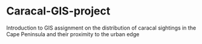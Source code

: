 # Caracal-GIS-project
Introduction to GIS assignment on the distribution of caracal sightings in the Cape Peninsula and their proximity to the urban edge
